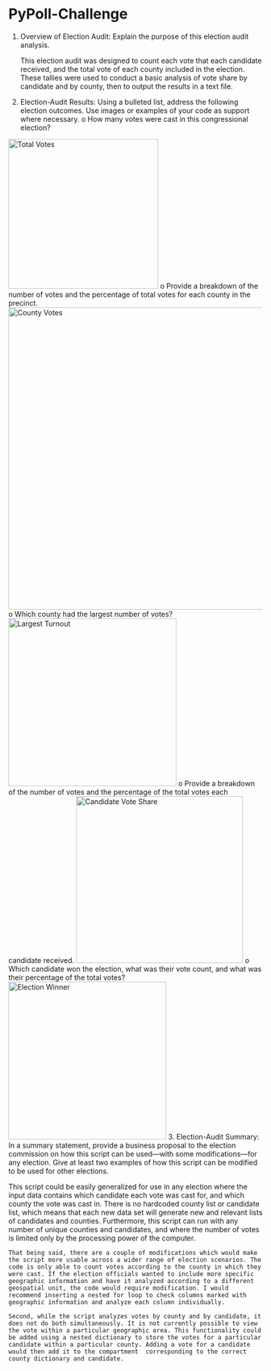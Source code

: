 # PyPoll-Challenge
1.	Overview of Election Audit: Explain the purpose of this election audit analysis.

	This election audit was designed to count each vote that each candidate received, and the total vote of each county included in the election. These tallies were used to conduct a basic analysis of vote share by candidate and by county, then to output the results in a text file.

2.	Election-Audit Results: Using a bulleted list, address the following election outcomes. Use images or examples of your code as support where necessary.
o	How many votes were cast in this congressional election?
<img width="297" alt="Total Votes" src="https://user-images.githubusercontent.com/90073490/135927053-7443fe6d-bb59-4a91-baa7-0f9961d80ca0.png">
o	Provide a breakdown of the number of votes and the percentage of total votes for each county in the precinct.
<img width="600" alt="County Votes" src="https://user-images.githubusercontent.com/90073490/135927315-91f07f7d-e00f-4ab9-9c49-7448f01af4b3.png">
o	Which county had the largest number of votes?
<img width="333" alt="Largest Turnout" src="https://user-images.githubusercontent.com/90073490/135927336-c15c44d7-1114-456e-bfb2-81650e121701.png">
o	Provide a breakdown of the number of votes and the percentage of the total votes each candidate received.
<img width="331" alt="Candidate Vote Share" src="https://user-images.githubusercontent.com/90073490/135927359-5c0d1b2f-cd1e-420d-b7a9-b46faedc4e58.png">
o	Which candidate won the election, what was their vote count, and what was their percentage of the total votes?
<img width="313" alt="Election Winner" src="https://user-images.githubusercontent.com/90073490/135927372-eb90f49f-a2ec-4167-b984-24e5d9e094ec.png">
3.	Election-Audit Summary: In a summary statement, provide a business proposal to the election commission on how this script can be used—with some modifications—for any election. Give at least two examples of how this script can be modified to be used for other elections.

  This script could be easily generalized for use in any election where the input data contains which candidate each vote was cast for, and which county the vote was cast in. There is no hardcoded county list or candidate list, which means that each new data set will generate new and relevant lists of candidates and counties. Furthermore, this script can run with any number of unique counties and candidates, and where the number of votes is limited only by the processing power of the computer.
  
	That being said, there are a couple of modifications which would make the script more usable across a wider range of election scenarios. The code is only able to count votes according to the county in which they were cast. If the election officials wanted to include more specific geographic information and have it analyzed according to a different geospatial unit, the code would require modification. I would recommend inserting a nested for loop to check columns marked with geographic information and analyze each column individually.
  
	Second, while the script analyzes votes by county and by candidate, it does not do both simultaneously. It is not currently possible to view the vote within a particular geographic area. This functionality could be added using a nested dictionary to store the votes for a particular candidate within a particular county. Adding a vote for a candidate would then add it to the compartment  corresponding to the correct county dictionary and candidate.
